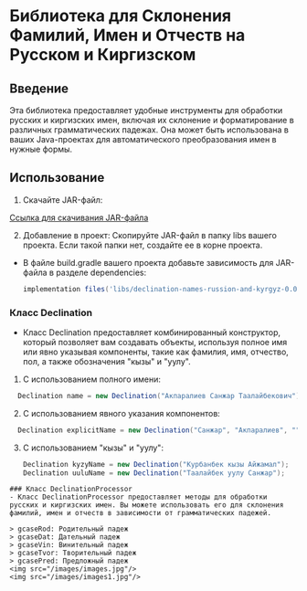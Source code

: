 # Библиотека для Склонения Фамилий, Имен и Отчеств на Русском и Киргизском

## Введение
Эта библиотека предоставляет удобные инструменты для обработки русских и киргизских имен, включая их склонение и форматирование в различных грамматических падежах.
Она может быть использована в ваших Java-проектах для автоматического преобразования имен в нужные формы.

## Использование
1.  Скачайте JAR-файл:

[Ссылка для скачивания JAR-файла](https://github.com/SanzharAkparaliev/Declension-of-full-name-Russion-And-Kyrgyz/blob/master/lib/declination-names-russion-and-kyrgyz-0.0.1-SNAPSHOT.jar)

2. Добавление в проект:
   Скопируйте JAR-файл в папку libs вашего проекта. Если такой папки нет, создайте ее в корне проекта.

- В файле build.gradle вашего проекта добавьте зависимость для JAR-файла в разделе dependencies:
  ```gradle
  implementation files('libs/declination-names-russion-and-kyrgyz-0.0.1-SNAPSHOT.jar')
  ```

### Класс Declination
- Класс Declination предоставляет комбинированный конструктор, который позволяет вам создавать объекты, используя полное имя или явно указывая компоненты, такие как фамилия, имя, отчество, пол, а также обозначения "кызы" и "уулу".
1. С использованием полного имени:
  ```java
    Declination name = new Declination("Акпаралиев Санжар Таалайбекович");
  ```
2. С использованием явного указания компонентов:
  ```java
    Declination explicitName = new Declination("Санжар", "Акпаралиев", "", "m");
  ```
3. С использованием "кызы" и "уулу":
    ```java
    Declination kyzyName = new Declination("Курбанбек кызы Айжамал");
    Declination uuluName = new Declination("Таалайбек уулу Санжар");
  ```
### Класс DeclinationProcessor
- Класс DeclinationProcessor предоставляет методы для обработки русских и киргизских имен. Вы можете использовать его для склонения фамилий, имен и отчеств в зависимости от грамматических падежей.

> gcaseRod: Родительный падеж
> gcaseDat: Дательный падеж
> gcaseVin: Винительный падеж
> gcaseTvor: Творительный падеж
> gcasePred: Предложный падеж
<img src="/images/images.jpg"/>
<img src="/images/images1.jpg"/>
